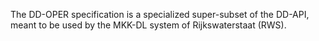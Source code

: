The DD-OPER specification is a specialized super-subset of the DD-API, meant to be used by the MKK-DL system of Rijkswaterstaat (RWS).
